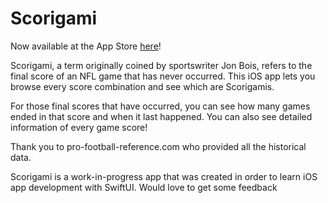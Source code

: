 # Scorigami

Now available at the App Store [here](https://apps.apple.com/app/scorigami/%20id6443999951)!

Scorigami, a term originally coined by sportswriter Jon Bois, refers to the final score of an NFL game that has never occurred.
This iOS app lets you browse every score combination and see which are Scorigamis.

For those final scores that have occurred, you can see how many games ended in that score and when it last happened.
You can also see detailed information of every game score!

Thank you to pro-football-reference.com who provided all the historical data.

Scorigami is a work-in-progress app that was created in order to learn iOS app development with SwiftUI. Would love to get some feedback
